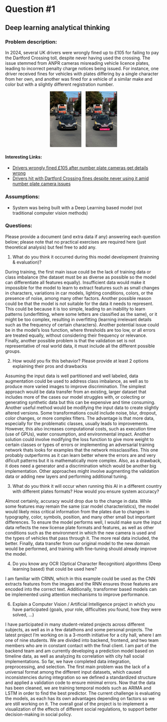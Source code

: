 # Question #1


## Deep learning analytical thinking

### Problem description:

In 2024, several UK drivers were wrongly fined up to £105 for failing to pay the Dartford Crossing toll, despite never having used the crossing. The issue stemmed from ANPR cameras misreading vehicle licence plates, leading to incorrect penalty charge notices being issued. For instance, one driver received fines for vehicles with plates differing by a single character from her own, and another was fined for a vehicle of a similar make and color but with a slightly different registration number.

<div style="text-align: center;">
  <img src="../imagery/plates.png" alt="Plate 1" width="20%" style="display: inline-block; margin-right: 2%;">
  <img src="../imagery/ocr_plates.png" alt="Plate 2" width="20%" style="display: inline-block;">
</div>


#### Interesting Links:
- [Drivers wrongly fined £105 after number plate cameras get details wrong](https://www.inyourarea.co.uk/news/drivers-wrongly-fined-105-after-number-plate-cameras-get-details-wrong)
- [Drivers hit with Dartford Crossing fines despite never using it amid number plate camera issues](https://www.gbnews.com/lifestyle/cars/drivers-fined-dartford-crossing-never-used)


### Assumptions:
- System was being built with a Deep Learning based model (not traditional computer vision methods) 


### Questions:

Please provide a document (and extra data if any) answering each question below; please note that no practical exercises are required here (just theoretical analysis) but feel free to add any.

1. What do you think it occurred during this model development (trainning & evaluation)?

During training, the first main issue could be the lack of training data or class imbalance (the dataset must be as diverse as possible so the model can differentiate all features equally). Insufficient data would make it impossible for the model to learn to extract features such as small changes in characters, variations in car models, lighting conditions, colors, or the presence of noise, among many other factors. Another possible reason could be that the model is not suitable for the data it needs to represent. This could be because it is too simple, leading to an inability to learn patterns (underfitting, where some letters are classified as the same), or it might be too complex, resulting in overfitting (learning irrelevant details such as the frequency of certain characters). Another potential issue could be in the model’s loss function, where thresholds are too low, or all errors are treated equally, without considering their frequency or relevance. Finally, another possible problem is that the validation set is not representative of real world data, it must include all the different possible groups.

2. How would you fix this behavior? Please provide at least 2 options explaining their pros and drawbacks

Assuming the input data is well partitioned and well labeled, data augmentation could be used to address class imbalance, as well as to produce more varied images to improve discrimination. The simplest approach would be data transfer from an existing, larger dataset that includes more of the cases our model struggles with, or colecting or generating synthetic data but this can be expensive and time consuming. Another useful method would be modifying the input data to create slightly altered versions. Some transformations could include noise, blur, dropout, color changes, or more complex filters. The advantage is that more data, especially for the problematic classes, usually leads to improvements. However, this also increases computational costs, such as execution time (use of GPUs), water consumption, and environmental impact. Another solution could involve modifying the loss function to give more weight to certain classes or types of errors or implementing an adversarial training network thats looks for examples that the network missclassifies. This one probably outperforms as it can learn better where the errors are and very dificult patterns but it is mathematically more complex. Also, as a drawback, it does need a generator and a discrimination which would be another big implementation. Other approaches might involve augmenting the validation data or adding new layers and performing additional tuning.

3. What do you think it will occur when running this AI in a different country with different plates formats? How would you ensure system accuracy?

Almost certainly, accuracy would drop due to the change in data. While some features may remain the same (car model characteristics), the model would likely miss critical information from the plates due to changes in typography, color, symbols, position, and many other small but important differences. To ensure the model performs well, I would make sure the input data reflects the new license plate formats and features, as well as other conditions such as the environment in which the new camera is used and the types of vehicles that pass through it. The more real data included, the better. Finally, data transfer from our original model to the new domain would be performed, and training with fine-tuning should already improve the model.

4. Do you know any OCR (Optical Character Recognition) algorithms (Deep learning based) that could be used here?

I am familiar with CRNN, which in this example could be used as the CNN extracts features from the images and the RNN ensures those features are encoded into the correct text. Additionally, transformer based models can be implemented using attention mechanisms to improve performance.
 
6. Explain a Computer Vision / Artificial Intelligence project in which you have participated (goals, your role, difficulties you found, how they were solved, ...)

I have participated in many student-related projects across different subjects, as well as in a few datathons and some personal projects. The latest project I’m working on is a 3-month initiative for a city hall, where I am one of nine students. We are divided into backend, frontend, and two team members who are in constant contact with the final client. I am part of the backend team and am currently developing a prediction model based on timeline data, as well as analyzing its correlation with city hall social implementations. So far, we have completed data integration, preprocessing, and selection. The first main problem was the lack of a universal format among the different input datasets, which caused inconsistencies during integration so we defined a standardized structure and applied a validation code to ensure minimal errors. Now that the data has been cleaned, we are training temporal models such as ARIMA and LSTM in order to find the best predictor. The current challenge is evaluating the models, as each has its own advantages depending on factors so we are still working on it. The overall goal of the project is to implement a visualization of the effects of different social regulations, to support better decision-making in social policy.
